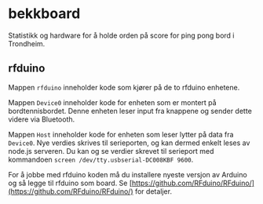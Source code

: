 # bekkboard

Statistikk og hardware for å holde orden på score for ping pong bord i Trondheim.

## rfduino

Mappen ``rfduino`` inneholder kode som kjører på de to rfduino enhetene.

Mappen ``Device0`` inneholder kode for enheten som er montert på bordtennisbordet. Denne enheten leser input fra knappene og sender dette videre via Bluetooth.

Mappen ``Host`` inneholder kode for enheten som leser lytter på data fra ``Device0``. Nye verdies skrives til serieporten, og kan dermed enkelt leses av node.js serveren. Du kan og se verdier skrevet til serieport med kommandoen ``screen /dev/tty.usbserial-DC008KBF 9600``.

For å jobbe med rfduino koden må du installere nyeste versjon av Arduino og så legge til rfduino som board. Se [https://github.com/RFduino/RFduino/](https://github.com/RFduino/RFduino/) for detaljer.
